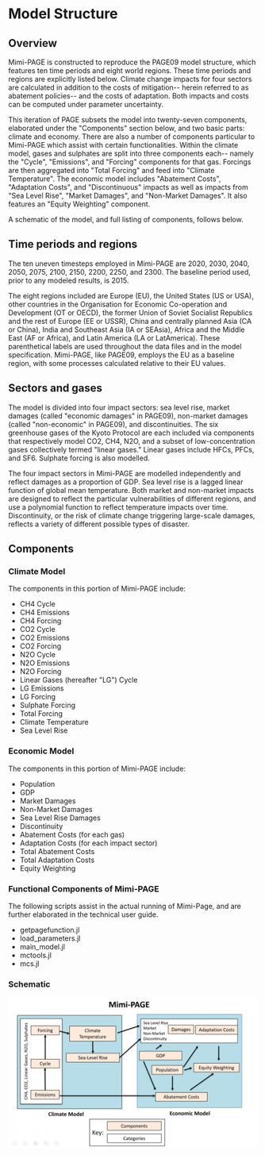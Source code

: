 # Model Structure

## Overview

Mimi-PAGE is constructed to reproduce the PAGE09 model structure,
which features ten time periods and eight world regions. These time
periods and regions are explicitly listed below. Climate change
impacts for four sectors are calculated in addition to the costs of
mitigation-- herein referred to as abatement policies-- and the costs
of adaptation. Both impacts and costs can be computed under parameter uncertainty.

This iteration of PAGE subsets the model into twenty-seven components,
elaborated under the "Components" section below, and two basic parts:
climate and economy. There are also a number of components particular
to Mimi-PAGE which assist with certain functionalities. Within the
climate model, gases and sulphates are split into three components
each-- namely the "Cycle", "Emissions", and "Forcing" components for
that gas. Forcings are then aggregated into "Total Forcing" and feed
into "Climate Temperature". The economic model includes "Abatement
Costs", "Adaptation Costs", and "Discontinuous" impacts as well as impacts from "Sea Level Rise", "Market Damages", and "Non-Market Damages". It also features an "Equity Weighting" component.

A schematic of the model, and full listing of components, follows below.

## Time periods and regions

The ten uneven timesteps employed in Mimi-PAGE are 2020, 2030, 2040,
2050, 2075, 2100, 2150, 2200, 2250, and 2300. The baseline period used, prior to any modeled results, is 2015.

The eight regions included are Europe (EU), the United States (US or USA),
other countries in the Organisation for Economic Co-operation and
Development (OT or OECD), the former Union of Soviet Socialist Republics and
the rest of Europe (EE or USSR), China and centrally planned Asia (CA
or China), India
and Southeast Asia (IA or SEAsia), Africa and the Middle East (AF or Africa), and Latin
America (LA or LatAmerica).  These parenthetical labels are used throughout the data
files and in the model specification.  Mimi-PAGE, like PAGE09, employs
the EU as a baseline region, with some processes calculated relative
to their EU values.

## Sectors and gases

The model is divided into four impact sectors: sea level rise, market
damages (called "economic damages" in PAGE09), non-market damages (called "non-economic" in PAGE09), and discontinuities. The six greenhouse gases of the Kyoto Protocol are each included via components that respectively model CO2, CH4, N2O, and a subset of low-concentration gases collectively termed "linear gases." Linear gases include HFCs, PFCs, and SF6. Sulphate forcing is also modelled.

The four impact sectors in Mimi-PAGE are modelled independently and reflect damages as a proportion of GDP. Sea level rise is a lagged linear function of global mean temperature. Both market and non-market impacts are designed to reflect the particular vulnerabilities of different regions, and use a polynomial function to reflect temperature impacts over time. Discontinuity, or the risk of climate change triggering large-scale damages, reflects a variety of different possible types of disaster.

## Components

### Climate Model

The components in this portion of Mimi-PAGE include:
- CH4 Cycle
- CH4 Emissions
- CH4 Forcing
- CO2 Cycle
- CO2 Emissions
- CO2 Forcing
- N2O Cycle
- N2O Emissions
- N2O Forcing
- Linear Gases (hereafter "LG") Cycle
- LG Emissions
- LG Forcing
- Sulphate Forcing
- Total Forcing
- Climate Temperature
- Sea Level Rise

### Economic Model

The components in this portion of Mimi-PAGE include:
- Population
- GDP
- Market Damages
- Non-Market Damages
- Sea Level Rise Damages
- Discontinuity
- Abatement Costs (for each gas)
- Adaptation Costs (for each impact sector)
- Total Abatement Costs
- Total Adaptation Costs
- Equity Weighting

### Functional Components of Mimi-PAGE

The following scripts assist in the actual running of Mimi-Page, and are further elaborated in the technical user guide.
- getpagefunction.jl
- load_parameters.jl
- main_model.jl
- mctools.jl
- mcs.jl

### Schematic

![page-image](assets/PAGE-image.jpg)
